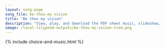 ```yaml
---
layout: song-page
song_file: be-thou-my-vision
title: "Be thou my vision"
description: "View, play, and download the PDF sheet music, slideshow, and audio. Lyrics: Be thou my vision, O Lord of my heart; naught be all else to me save that thou art. Thou my best thought, by day or by night, waking or sleeping thy p... english theist 4part"
image: /local-lilypond-outputs/be-thou-my-vision-trad.png
---
```


{% include choice-and-music.html %}